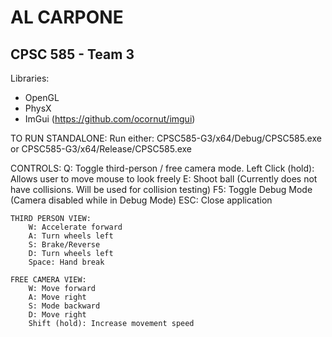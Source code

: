 # AL CARPONE
## CPSC 585 - Team 3


Libraries:
- OpenGL
- PhysX
- ImGui (https://github.com/ocornut/imgui)
 


TO RUN STANDALONE:
	Run either:
		CPSC585-G3/x64/Debug/CPSC585.exe
		or
		CPSC585-G3/x64/Release/CPSC585.exe

CONTROLS:
	Q: Toggle third-person / free camera mode.
	Left Click (hold): Allows user to move mouse to look freely
	E: Shoot ball (Currently does not have collisions. Will be used for collision testing)
	F5: Toggle Debug Mode (Camera disabled while in Debug Mode)
	ESC: Close application

	THIRD PERSON VIEW:
		W: Accelerate forward
		A: Turn wheels left
		S: Brake/Reverse
		D: Turn wheels left
		Space: Hand break

	FREE CAMERA VIEW:
		W: Move forward
		A: Move right
		S: Mode backward
		D: Move right
		Shift (hold): Increase movement speed
		
		